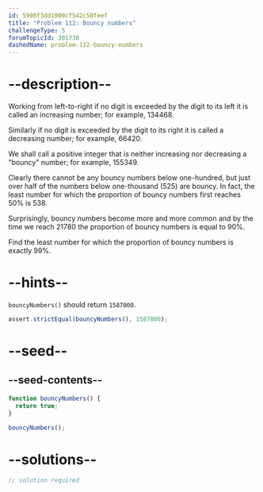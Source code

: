 ```yaml
---
id: 5900f3dd1000cf542c50feef
title: "Problem 112: Bouncy numbers"
challengeType: 5
forumTopicId: 301738
dashedName: problem-112-bouncy-numbers
---
```


# --description--

Working from left-to-right if no digit is exceeded by the digit to its left it is called an increasing number; for example, 134468.

Similarly if no digit is exceeded by the digit to its right it is called a decreasing number; for example, 66420.

We shall call a positive integer that is neither increasing nor decreasing a "bouncy" number; for example, 155349.

Clearly there cannot be any bouncy numbers below one-hundred, but just over half of the numbers below one-thousand (525) are bouncy. In fact, the least number for which the proportion of bouncy numbers first reaches 50% is 538.

Surprisingly, bouncy numbers become more and more common and by the time we reach 21780 the proportion of bouncy numbers is equal to 90%.

Find the least number for which the proportion of bouncy numbers is exactly 99%.

# --hints--

`bouncyNumbers()` should return `1587000`.

```js
assert.strictEqual(bouncyNumbers(), 1587000);
```

# --seed--

## --seed-contents--

```js
function bouncyNumbers() {
  return true;
}

bouncyNumbers();
```

# --solutions--

```js
// solution required
```
